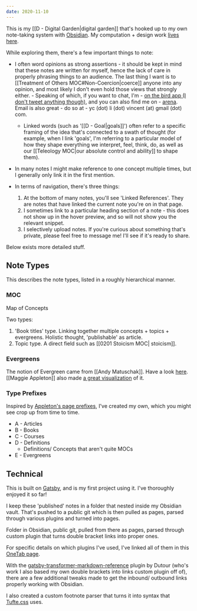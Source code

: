 ```yaml
---
date: 2020-11-10
---
```


This is my [[D - Digital Garden|digital garden]] that's hooked up to my own note-taking system with [Obsidian](https://obsidian.md/). My computation + design work [lives here](http://vincentli.design/).

While exploring them, there's a few important things to note:

- I often word opinions as strong assertions - it should be kept in mind that these notes are written for myself, hence the lack of care in properly phrasing things to an audience. The last thing I want is to [[Treatment of Others MOC#Non-Coercion|coerce]] anyone into any opinion, and most likely I don't even hold those views that strongly either.
	  - Speaking of which, if you want to chat, I'm
		  - [on the bird app (I don't tweet anything though)](https://twitter.com/vincent_yc_li), and you can also find me on 
		  - [arena](https://www.are.na/vincent-li). Email is also great - do so at 
		  - yc (dot) li (dot) vincent (at) gmail (dot) com. 

  - Linked words (such as '[[D - Goal|goals]]') often refer to a specific framing of the idea that's connected to a swath of thought (for example, when I link 'goals', I'm referring to a particular model of how they shape everything we interpret, feel, think, do, as well as our [[Teleology MOC|our absolute control and ability]] to shape them).

- In many notes I might make reference to one concept multiple times, but I generally only link it in the first mention.

- In terms of navigation, there's three things:
	1. At the bottom of many notes, you'll see 'Linked References'. They are notes that have linked the current note you're on in that page. 
	2. I sometimes link to a particular heading section of a note - this does not show up in the hover preview, and so will not show you the relevant snippet.
	3. I selectively upload notes. If you're curious about something that's private, please feel free to message me! I'll see if it's ready to share.

Below exists more detailed stuff.

## Note Types
This describes the note types, listed in a roughly hierarchical manner.

### MOC
Map of Concepts

Two types:
1. 'Book titles' type. Linking together multiple concepts + topics + evergreens. Holistic thought, 'publishable' as article.
2. Topic type. A direct field such as [[0201 Stoicism MOC| stoicism]].

### Evergreens
The notion of Evergreen came from [[Andy Matuschak]]. Have a look [here](https://notes.andymatuschak.org/Evergreen_notes). [[Maggie Appleton]] also made [a great visualization](https://maggieappleton.com/evergreens) of it.

### Type Prefixes
Inspired by [Appleton's page prefixes](https://maggieappleton.com/roam-garden), I've created my own, which you might see crop up from time to time. 

- A - Articles
- B - Books
- C - Courses
- D - Definitions
	- Definitions/ Concepts that aren't quite MOCs
- E - Evergreens



## Technical
This is built on [Gatsby](https://www.gatsbyjs.com/), and is my first project using it. I've thoroughly enjoyed it so far!

I keep these 'published' notes in a folder that nested inside my Obsidian vault. That's pushed to a public git which is then pulled as pages, parsed through various plugins and turned into pages. 

Folder in Obsidian, public git, pulled from there as pages, parsed through custom plugin that turns double bracket links into proper ones. 

For specific details on which plugins I've used, I've linked all of them in this [OneTab page](https://www.one-tab.com/page/gNjdc2tZSZSvyW6AlSP5jQ). 

With the [gatsby-transformer-markdown-reference](https://github.com/mathieudutour/gatsby-digital-garden/tree/master/packages/gatsby-transformer-markdown-references) plugin by Dutour (who's work I also based my own double brackets into links custom plugin off of), there are a few additional tweaks made to get the inbound/ outbound links properly working with Obsidian.

I also created a custom footnote parser that turns it into syntax that [Tufte.css](https://edwardtufte.github.io/tufte-css/) uses.